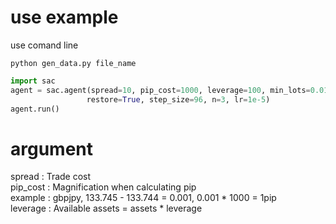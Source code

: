 # use example

use comand line
```
python gen_data.py file_name
```

```python
import sac
agent = sac.agent(spread=10, pip_cost=1000, leverage=100, min_lots=0.01, assets=100000, available_assets_rate=0.4,
                 restore=True, step_size=96, n=3, lr=1e-5)
agent.run()
```

# argument
spread : Trade cost  
pip_cost : Magnification when calculating pip  
  example : gbpjpy, 133.745 - 133.744 = 0.001, 0.001 * 1000 = 1pip  
leverage : Available assets = assets * leverage  
